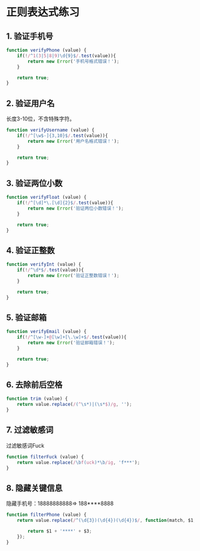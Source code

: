 # 正则表达式练习

## 1. 验证手机号

```javascript
function verifyPhone (value) {
    if(!/^1(3|5|8|9)\d{9}$/.test(value)){
        return new Error('手机号格式错误！');
    }

    return true;
}
```



## 2. 验证用户名

长度3-10位，不含特殊字符。

```javascript
function verifyUsername (value) {
    if(!/^[\w$-]{3,10}$/.test(value)){
        return new Error('用户名格式错误！');
    }

    return true;
}
```



## 3. 验证两位小数

```javascript
function verifyFloat (value) {
    if(!/^[\d]*\.[\d]{2}$/.test(value)){
        return new Error('验证两位小数错误！');
    }

    return true;
}
```



## 4. 验证正整数

```javascript
function verifyInt (value) {
    if(!/^\d*$/.test(value)){
        return new Error('验证正整数错误！');
    }

    return true;
}
```



## 5. 验证邮箱

```javascript
function verifyEmail (value) {
    if(!/^[\w-]+@[\w]+[\.\w]+$/.test(value)){
        return new Error('验证邮箱错误！');
    }

    return true;
}
```



## 6. 去除前后空格

```javascript
function trim (value) {
    return value.replace(/(^\s*)|(\s*$)/g, '');
}
```



## 7. 过滤敏感词

过滤敏感词Fuck

```javascript
function filterFuck (value) {
    return value.replace(/\bf(uck)*\b/ig, 'f***');
}
```



## 8. 隐藏关键信息

隐藏手机号：18888888888=> 188****8888

```javascript
function filterPhone (value) {
    return value.replace(/^(\d{3})(\d{4})(\d{4})$/, function(match, $1, $2, $3){

        return $1 + '****' + $3;
    });
}
```








